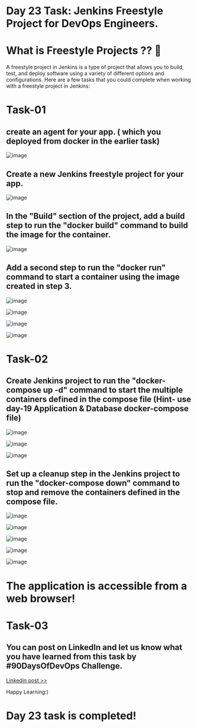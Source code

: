 # Day 23 Task: Jenkins Freestyle Project for DevOps Engineers.

# What is Freestyle Projects ?? 🤔

A freestyle project in Jenkins is a type of project that allows you to build, test, and deploy software using a variety of different options and configurations. Here are a few tasks that you could complete when working with a freestyle project in Jenkins:

# Task-01

## create an agent for your app. ( which you deployed from docker in the earlier task)

![image](https://user-images.githubusercontent.com/117350787/235354455-e38bc999-dc10-4876-8d1e-6b511de046a9.png)

## Create a new Jenkins freestyle project for your app.

![image](https://user-images.githubusercontent.com/117350787/235354460-8fe29e8f-d2a5-4749-af79-40733139fc9d.png)

## In the "Build" section of the project, add a build step to run the "docker build" command to build the image for the container.

![image](https://user-images.githubusercontent.com/117350787/235354468-55cf133a-0acb-4912-bc44-a172a11c5f94.png)

## Add a second step to run the "docker run" command to start a container using the image created in step 3.

![image](https://user-images.githubusercontent.com/117350787/235354474-13814056-56bf-406b-9c32-9c6024d8d356.png)

![image](https://user-images.githubusercontent.com/117350787/235354478-ef693adc-2515-4cbc-a36d-7697ccea9989.png)

![image](https://user-images.githubusercontent.com/117350787/235354484-8fee3af1-105b-4b81-b22c-5779557c245e.png)

![image](https://user-images.githubusercontent.com/117350787/235354493-1c3f1723-7f7d-4472-bc32-d2481d35d77b.png)

# Task-02

## Create Jenkins project to run the "docker-compose up -d" command to start the multiple containers defined in the compose file (Hint- use day-19 Application & Database docker-compose file)

![image](https://user-images.githubusercontent.com/117350787/235354506-3f6636fa-bf94-4db7-8794-eaacbca2a0c0.png)

![image](https://user-images.githubusercontent.com/117350787/235354514-17662053-3679-4a87-8175-0d2a8282fa10.png)

![image](https://user-images.githubusercontent.com/117350787/235354519-5240062a-997a-41b4-a2c3-c9186ba3eabd.png)

## Set up a cleanup step in the Jenkins project to run the "docker-compose down" command to stop and remove the containers defined in the compose file.

![image](https://user-images.githubusercontent.com/117350787/235354526-3f9ce8d3-3205-4b4c-aeb9-fb8877c94a70.png)

![image](https://user-images.githubusercontent.com/117350787/235354531-02bc9948-a948-4cca-873d-5a9a9d2c2ce6.png)

![image](https://user-images.githubusercontent.com/117350787/235354537-a9bef092-4c51-4def-8cac-a20362d5d2bb.png)

![image](https://user-images.githubusercontent.com/117350787/235354539-9af2e83e-209f-4a9e-89d9-d216d69b1a4f.png)

![image](https://user-images.githubusercontent.com/117350787/235354542-8c5fae0f-334a-4141-8331-4126c7652f6e.png)

# The application is accessible from a web browser!

# Task-03

## You can post on LinkedIn and let us know what you have learned from this task by #90DaysOfDevOps Challenge.

[Linkedin post >>](https://www.linkedin.com/posts/chaitannyaa-gaikwad-b16965115_day23-90daysofdevops-challenge-tws-activity-7058423871086936064-al5F?utm_source=share&utm_medium=member_desktop)

Happy Learning:)

# Day 23 task is completed!
